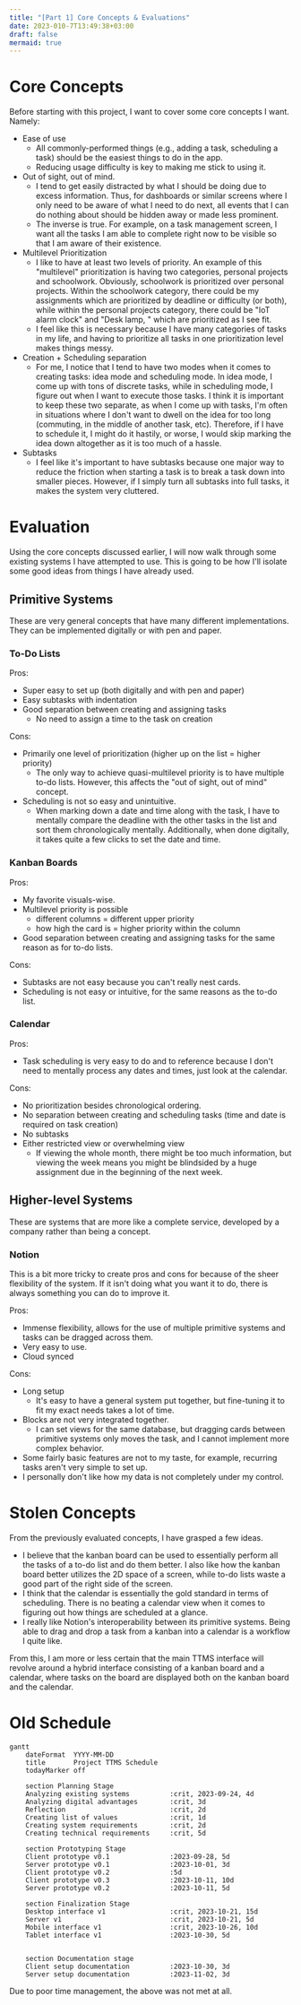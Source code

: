 ```yaml
---
title: "[Part 1] Core Concepts & Evaluations"
date: 2023-010-7T13:49:38+03:00
draft: false
mermaid: true
---
```

# Core Concepts

Before starting with this project, I want to cover some core concepts I want. Namely:
- Ease of use
	- All commonly-performed things (e.g., adding a task, scheduling a task) should be the easiest things to do in the app.
	- Reducing usage difficulty is key to making me stick to using it.
- Out of sight, out of mind.
	- I tend to get easily distracted by what I should be doing due to excess information. Thus, for dashboards or similar screens where I only need to be aware of what I need to do next, all events that I can do nothing about should be hidden away or made less prominent.
	- The inverse is true. For example, on a task management screen, I want all the tasks I am able to complete right now to be visible so that I am aware of their existence.
- Multilevel Prioritization
	- I like to have at least two levels of priority. An example of this "multilevel" prioritization is having two categories, personal projects and schoolwork. Obviously, schoolwork is prioritized over personal projects. Within the schoolwork category, there could be my assignments which are prioritized by deadline or difficulty (or both), while within the personal projects category, there could be "IoT alarm clock" and "Desk lamp, " which are prioritized as I see fit.
	- I feel like this is necessary because I have many categories of tasks in my life, and having to prioritize all tasks in one prioritization level makes things messy.
- Creation + Scheduling separation
	- For me, I notice that I tend to have two modes when it comes to creating tasks: idea mode and scheduling mode. In idea mode, I come up with tons of discrete tasks, while in scheduling mode, I figure out when I want to execute those tasks. I think it is important to keep these two separate, as when I come up with tasks, I'm often in situations where I don't want to dwell on the idea for too long (commuting, in the middle of another task, etc). Therefore, if I have to schedule it, I might do it hastily, or worse, I would skip marking the idea down altogether as it is too much of a hassle.
- Subtasks
	- I feel like it's important to have subtasks because one major way to reduce the friction when starting a task is to break a task down into smaller pieces. However, if I simply turn all subtasks into full tasks, it makes the system very cluttered.


# Evaluation

Using the core concepts discussed earlier, I will now walk through some existing systems I have attempted to use. This is going to be how I'll isolate some good ideas from things I have already used.

## Primitive Systems

These are very general concepts that have many different implementations. They can be implemented digitally or with pen and paper.

### To-Do Lists

Pros:
- Super easy to set up (both digitally and with pen and paper)
- Easy subtasks with indentation
- Good separation between creating and assigning tasks
	- No need to assign a time to the task on creation

Cons:
- Primarily one level of prioritization (higher up on the list = higher priority)
	- The only way to achieve quasi-multilevel priority is to have multiple to-do lists. However, this affects the "out of sight, out of mind" concept.
- Scheduling is not so easy and unintuitive.
	- When marking down a date and time along with the task, I have to mentally compare the deadline with the other tasks in the list and sort them chronologically mentally. Additionally, when done digitally, it takes quite a few clicks to set the date and time.

### Kanban Boards

Pros:
- My favorite visuals-wise.
- Multilevel priority is possible 
	- different columns = different upper priority
	- how high the card is = higher priority within the column
- Good separation between creating and assigning tasks for the same reason as for to-do lists.

Cons:
- Subtasks are not easy because you can't really nest cards.
- Scheduling is not easy or intuitive, for the same reasons as the to-do list.

### Calendar

Pros:
- Task scheduling is very easy to do and to reference because I don't need to mentally process any dates and times, just look at the calendar.

Cons:
- No prioritization besides chronological ordering.
- No separation between creating and scheduling tasks (time and date is required on task creation)
- No subtasks
- Either restricted view or overwhelming view
	- If viewing the whole month, there might be too much information, but viewing the week means you might be blindsided by a huge assignment due in the beginning of the next week.

## Higher-level Systems

These are systems that are more like a complete service, developed by a company rather than being a concept.

### Notion

This is a bit more tricky to create pros and cons for because of the sheer flexibility of the system. If it isn't doing what you want it to do, there is always something you can do to improve it.

Pros:
- Immense flexibility, allows for the use of multiple primitive systems and tasks can be dragged across them.
- Very easy to use.
- Cloud synced

Cons:
- Long setup
	- It's easy to have a general system put together, but fine-tuning it to fit my exact needs takes a lot of time.
- Blocks are not very integrated together.
	- I can set views for the same database, but dragging cards between primitive systems only moves the task, and I cannot implement more complex behavior.
- Some fairly basic features are not to my taste, for example, recurring tasks aren't very simple to set up.
- I personally don't like how my data is not completely under my control.

# Stolen Concepts

From the previously evaluated concepts, I have grasped a few ideas.
- I believe that the kanban board can be used to essentially perform all the tasks of a to-do list and do them better. I also like how the kanban board better utilizes the 2D space of a screen, while to-do lists waste a good part of the right side of the screen.
- I think that the calendar is essentially the gold standard in terms of scheduling. There is no beating a calendar view when it comes to figuring out how things are scheduled at a glance.
- I really like Notion's interoperability between its primitive systems. Being able to drag and drop a task from a kanban into a calendar is a workflow I quite like.

From this, I am more or less certain that the main TTMS interface will revolve around a hybrid interface consisting of a kanban board and a calendar, where tasks on the board are displayed both on the kanban board and the calendar.
# Old Schedule
```mermaid
gantt
    dateFormat  YYYY-MM-DD
    title       Project TTMS Schedule
    todayMarker off

    section Planning Stage
    Analyzing existing systems          :crit, 2023-09-24, 4d
    Analyzing digital advantages        :crit, 3d
    Reflection                          :crit, 2d
    Creating list of values             :crit, 1d
    Creating system requirements        :crit, 2d
    Creating technical requirements     :crit, 5d

    section Prototyping Stage
    Client prototype v0.1               :2023-09-28, 5d
    Server prototype v0.1               :2023-10-01, 3d
    Client prototype v0.2               :5d
    Client prototype v0.3               :2023-10-11, 10d
    Server prototype v0.2               :2023-10-11, 5d

    section Finalization Stage
    Desktop interface v1                :crit, 2023-10-21, 15d
    Server v1                           :crit, 2023-10-21, 5d
    Mobile interface v1                 :crit, 2023-10-26, 10d
    Tablet interface v1                 :2023-10-30, 5d


    section Documentation stage
    Client setup documentation          :2023-10-30, 3d
    Server setup documentation          :2023-11-02, 3d
```

Due to poor time management, the above was not met at all.